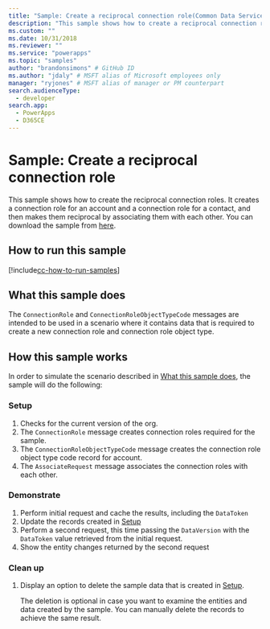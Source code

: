 ```yaml
---
title: "Sample: Create a reciprocal connection role(Common Data Service for Apps) | Microsoft Docs" # Intent and product brand in a unique string of 43-59 chars including spaces
description: "This sample shows how to create a reciprocal connection role" # 115-145 characters including spaces. This abstract displays in the search result.
ms.custom: ""
ms.date: 10/31/2018
ms.reviewer: ""
ms.service: "powerapps"
ms.topic: "samples"
author: "brandonsimons" # GitHub ID
ms.author: "jdaly" # MSFT alias of Microsoft employees only
manager: "ryjones" # MSFT alias of manager or PM counterpart
search.audienceType: 
  - developer
search.app: 
  - PowerApps
  - D365CE
---
```

# Sample: Create a reciprocal connection role

<!-- https://docs.microsoft.com/en-us/dynamics365/customer-engagement/developer/sample-create-reciprocal-connection-role-early-bound -->

This sample shows how to create the reciprocal connection roles. It creates a connection role for an account and a connection role for a contact, and then makes them reciprocal by associating them with each other. You can download the sample from [here](https://github.com/Microsoft/PowerApps-Samples/tree/master/cds/orgsvc/C%23/ReciprocalConnection
).

## How to run this sample

[!include[cc-how-to-run-samples](../../includes/cc-how-to-run-samples.md)]

## What this sample does

The `ConnectionRole` and `ConnectionRoleObjectTypeCode` messages are intended to be used in a scenario where it contains data that is required to create a new connection role and connection role object type.

## How this sample works

In order to simulate the scenario described in [What this sample does](#what-this-sample-does), the sample will do the following:

### Setup

1. Checks for the current version of the org.
2. The `ConnectionRole` message creates connection roles required for the sample.
3. The `ConnectionRoleObjectTypeCode` message creates the connection role object type code record for account.
4. The `AssociateRequest` message associates the connection roles with each other.

### Demonstrate

1. Perform initial request and cache the results, including the `DataToken`
1. Update the records created in [Setup](#setup)
1. Perform a second request, this time passing the `DataVersion` with the `DataToken` value retrieved from the initial request.
1. Show the entity changes returned by the second request

### Clean up

1. Display an option to delete the sample data that is created in [Setup](#setup).

    The deletion is optional in case you want to examine the entities and data created by the sample. You can manually delete the records to achieve the same result.
